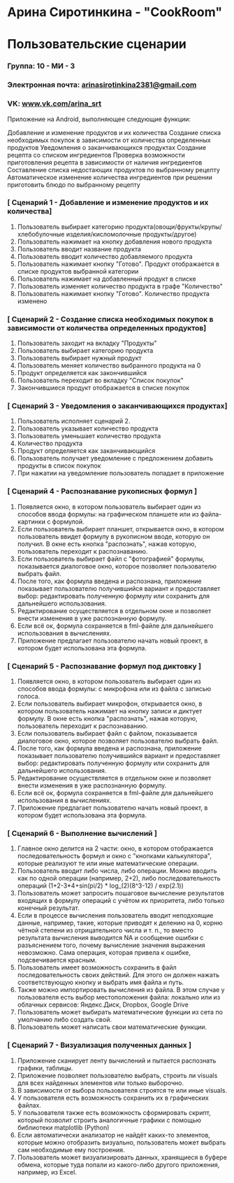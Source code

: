 # Арина Сиротинкина - "CookRoom"
# Пользовательские сценарии

### Группа: 10 - МИ - 3
### Электронная почта: arinasirotinkina2381@gmail.com
### VK: www.vk.com/arina_srt

Приложение на Android, выполняющее следующие функции:

Добавление и изменение продуктов и их количества
Создание списка необходимых покупок в зависимости от количества определенных продуктов
Уведомления о заканчивающихся продуктах
Создание рецепта со списком ингредиентов
Проверка возможности приготовления рецепта в зависимости от наличия ингредиентов
Составление списка недостающих продуктов по выбранному рецепту
Автоматическое изменение количества ингредиентов при решении приготовить блюдо по выбранному рецепту

### [ Сценарий 1 - Добавление и изменение продуктов и их количества]

1. Пользователь выбирает категорию продукта(овощи/фрукты/крупы/хлебобулочные изделия/кисломолочные продукты/другое)
2. Пользователь нажимает на кнопку добавления нового продукта
3. Пользователь вводит название продукта
4. Пользователь вводит количество добавляемого продукта
5. Пользователь нажимает кнопку "Готово". Продукт отображается в списке продуктов выбранной категории
6. Пользователь нажимает на добавленный продукт в списке
7. Пользователь изменяет количество продукта в графе "Количество"
8. Пользователь нажимает кнопку "Готово". Количество продукта изменено

### [ Сценарий 2 - Создание списка необходимых покупок в зависимости от количества определенных продуктов]

1. Пользователь заходит на вкладку "Продукты"
2. Пользователь выбирает категорию продукта
3. Пользователь выбирает нужный продукт
4. Пользователь меняет количество выбранного продукта на 0
5. Продукт определяется как закончившийся
6. Пользователь переходит во вкладку "Список покупок"
7. Закончившиеся продукт отображается в списке покупок

### [ Сценарий 3 - Уведомления о заканчивающихся продуктах]

1. Пользователь исполняет сценарий 2.
2. Пользователь указывает количество продукта
3. Пользователь уменьшает количество продукта
4. Количество продукта
5. Продукт определяется как заканчивающийся
6. Пользователь получает уведомление с предложением добавить продукты в список покупок
7. При нажатии на уведомление пользователь попадает в приложение

### [ Сценарий 4 - Распознавание рукописных формул ]

1. Появляется окно, в котором пользователь выбирает один из способов ввода формулы: на графическом планшете или из файла-картинки с формулой.
2. Если пользователь выбирает планшет, открывается окно, в котором пользователь ввидет формулу в рукописном вводе, которую он получил. В окне есть кнопка "распознать", нажав которую, пользователь переходит к распознаванию.
3. Если пользователь выбирает файл с "фотографией" формулы, показывается диалоговое окно, которое позволяет пользователю выбрать файл. 
4. После того, как формула введена и распознана, приложение показывает пользователю получившийся вариант и предоставляет выбор: редактировать полученную формулу или сохранить для дальнейшего использования.
5. Редактирование осуществляется в отдельном окне и позволяет внести изменения в уже распознанную формулу.
6. Если всё ок, формула сохраняется в fml-файле для дальнейшего использования в вычислениях.
7. Приложение предлагает пользователю начать новый проект, в котором будет использована эта формула.

### [ Сценарий 5 - Распознавание формул под диктовку ]

1. Появляется окно, в котором пользователь выбирает один из способов ввода формулы: с микрофона или из файла с записью голоса.
2. Если пользователь выбирает микрофон, открывается окно, в котором пользователь нажимает на кнопку записи и диктует формулу. В окне есть кнопка "распознать", нажав которую, пользователь переходит к распознаванию.
3. Если пользователь выбирает файл с файлом, показывается диалоговое окно, которое позволяет пользователю выбрать файл. 
4. После того, как формула введена и распознана, приложение показывает пользователю получившийся вариант и предоставляет выбор: редактировать полученную формулу или сохранить для дальнейшего использования.
5. Редактирование осуществляется в отдельном окне и позволяет внести изменения в уже распознанную формулу.
6. Если всё ок, формула сохраняется в fml-файле для дальнейшего использования в вычислениях.
7. Приложение предлагает пользователю начать новый проект, в котором будет использована эта формула.

### [ Сценарий 6 - Выполнение вычислений ]

1. Главное окно делится на 2 части: окно, в котором отображается последовательность формул и окно с "кнопками калькулятора", которые реализуют те или иные математические операции.
2. Пользователь вводит либо числа, либо операции. Можно вводить как по одной операции (например, 2+2), либо последовательность операций (1+2-3*4+sin(pi/2) * log_(2)(8^3-12) / exp(2.1))
3. Пользователь может запросить пошаговое вычисление результатов входящих в формулу операций с учётом их приоритета, либо только конечный результат.
4. Если в процессе вычисления пользователь вводит неподхоящие данные, например, такие, которые приводят к делению на 0, корню чётной степени из отрицательного числа и т. п., то вместо результата вычисления выводится NА и сообщение ошибки с разъяснением того, почему вычисление значения выражения невозможно. Сама операция, которая привела к ошибке, подсвечивается красным.
5. Пользователь имеет возможность сохранить в файл последовательность своих действий. Для этого он должен нажать соответствующую кнопку и выбрать имя файла и путь.
6. Также можно импортировать вычисления из файла. В этом случае у пользователя есть выбор местоположения файла: локально или из облачных сервисов: Яндекс.Диск, Dropbox, Google Drive
7. Пользователь может выбирать математические функции из сета по умолчанию либо создать свой.
8. Пользователь может написать свои математические функции.


### [ Сценарий 7 - Визуализация полученных данных ]

1. Приложение сканирует ленту вычислений и пытается распознать графики, таблицы.
2. Приложение позволяет пользователю выбрать, строить ли visuals для всех найденных элементов или только выборочно. 
3. В зависимости от выбора пользователя строятся те или иные visuals.
4. У пользователя есть возможность сохранить их в графических файлах.
5. У пользователя также есть возможность сформировать скрипт, который позволит строить аналогичные графики с помощью библиотеки matplotlib (Python)
6. Если автоматически анализатор не найдёт каких-то элементов, которые можно отобразить визуально, пользователь может выбрать сам необходимые ему построения.
7. Пользователь может визуализировать данных, хранящиеся в буфере обмена, которые туда попали из какого-либо другого приложения, например, из Excel.
